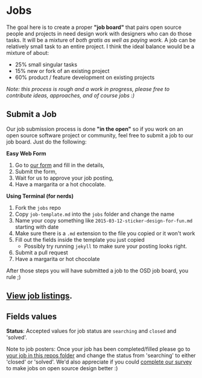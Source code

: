 # Jobs

The goal here is to create a proper **"job board"** that pairs open source people and projects in need design work with designers who can do those tasks.
It will be a mixture of _both gratis as well as paying work._
A job can be relatively small task to an entire project.
I think the ideal balance would be a mixture of about:

- 25% small singular tasks
- 15% new or fork of an existing project
- 60% product / feature development on existing projects

_Note: this process is rough and a work in progress, please free to contribute ideas, approaches, and of course jobs :)_

## Submit a Job

Our job submission process is done **"in the open"** so if you work on an open source software project or community, feel free to submit a job to our job board. Just do the following:

**Easy Web Form**

1. Go to [our form](http://opensourcedesign.net/jobs/job-form/) and fill in the details,
2. Submit the form,
3. Wait for us to approve your job posting,
4. Have a margarita or a hot chocolate.

**Using Terminal (for nerds)**

1. Fork the `jobs` repo
2. Copy `job-template.md` into the `jobs` folder and change the name
3. Name your copy something like `2015-03-12-sticker-design-for-fun.md` starting with date
4. Make sure there is a `.md` extension to the file you copied or it won't work
5. Fill out the fields inside the template you just copied
   - Possibly try running `jekyll` to make sure your posting looks right.
6. Submit a pull request
7. Have a margarita or hot chocolate

After those steps you will have submitted a job to the OSD job board, you rule ;)

## [View job listings](http://opensourcedesign.net/jobs/).

## Fields values

**Status**: Accepted values for job status are `searching` and `closed` and 'solved'.

Note to job posters: Once your job has been completed/filled please go to [your job in this repos folder](https://github.com/opensourcedesign/jobs/tree/master/jobs) and change the status from 'searching' to either 'closed' or 'solved'. We'd also appreciate if you could [complete our survey](https://cloud.opensourcedesign.net/apps/forms/DNTkJM32eWd9EQjn) to make jobs on open source design better :) 
